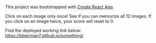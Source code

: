 This project was bootstrapped with [Create React App](https://github.com/facebook/create-react-app).

Click on each image only once! See if you can memorize all 12 images. If you click on an image twice, your score will reset to 0.

Find the deployed working link below:
https://bbierman7.github.io/something/
